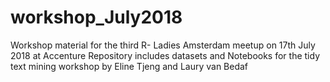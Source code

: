 # workshop_July2018

Workshop material for the third R- Ladies Amsterdam meetup on 17th July 2018 at Accenture
Repository includes datasets and Notebooks for the tidy text mining workshop by Eline Tjeng and Laury van Bedaf
